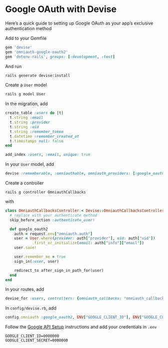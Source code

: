 # Google OAuth with Devise

Here’s a quick guide to setting up Google OAuth as your app’s exclusive authentication method

Add to your Gemfile

```ruby
gem 'devise'
gem 'omniauth-google-oauth2'
gem 'dotenv-rails', groups: [:development, :test]
```

And run

```sh
rails generate devise:install
```

Create a `User` model

```sh
rails g model User
```

In the migration, add

```ruby
create_table :users do |t|
  t.string :email
  t.string :provider
  t.string :uid
  t.string :remember_token
  t.datetime :remember_created_at
  t.timestamps null: false
end

add_index :users, :email, unique: true
```

In your `User` model, add

```ruby
devise :rememberable, :omniauthable, omniauth_providers: [:google_oauth2]
```

Create a controller

```
rails g controller OmniauthCallbacks
```

with

```ruby
class OmniauthCallbacksController < Devise::OmniauthCallbacksController
  # replace with your authenticate method
  skip_before_action :authenticate_user!

  def google_oauth2
    auth = request.env["omniauth.auth"]
    user = User.where(provider: auth["provider"], uid: auth["uid"])
            .first_or_initialize(email: auth["info"]["email"])
    user.save!

    user.remember_me = true
    sign_in(:user, user)

    redirect_to after_sign_in_path_for(user)
  end
end
```

In your routes, add

```ruby
devise_for :users, controllers: {omniauth_callbacks: "omniauth_callbacks"}
```

In `config/devise.rb`, add

```ruby
config.omniauth :google_oauth2, ENV["GOOGLE_CLIENT_ID"], ENV["GOOGLE_CLIENT_SECRET"], access_type: "online"
```

Follow the [Google API Setup](https://github.com/zquestz/omniauth-google-oauth2#google-api-setup) instructions and add your credentials in `.env`

```
GOOGLE_CLIENT_ID=0000000
GOOGLE_CLIENT_SECRET=0000000
```
